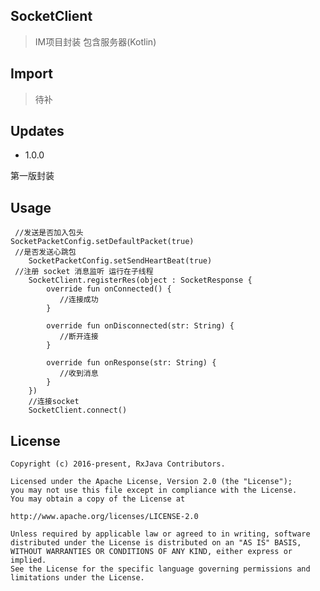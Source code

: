 ## SocketClient
>IM项目封装 包含服务器(Kotlin)

## Import
>待补

## Updates
- 1.0.0 

 第一版封装
## Usage
	 //发送是否加入包头
	SocketPacketConfig.setDefaultPacket(true)
	 //是否发送心跳包
        SocketPacketConfig.setSendHeartBeat(true)
	 //注册 socket 消息监听 运行在子线程
        SocketClient.registerRes(object : SocketResponse {
            override fun onConnected() {
               //连接成功
            }

            override fun onDisconnected(str: String) {
               //断开连接 
            }

            override fun onResponse(str: String) {
               //收到消息
            }
        })
        //连接socket
        SocketClient.connect()
	
## License
	Copyright (c) 2016-present, RxJava Contributors.
	
	Licensed under the Apache License, Version 2.0 (the "License");
	you may not use this file except in compliance with the License.
	You may obtain a copy of the License at
	
	http://www.apache.org/licenses/LICENSE-2.0
	
	Unless required by applicable law or agreed to in writing, software
	distributed under the License is distributed on an "AS IS" BASIS,
	WITHOUT WARRANTIES OR CONDITIONS OF ANY KIND, either express or implied.
	See the License for the specific language governing permissions and
	limitations under the License.
